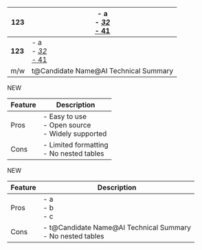 | **123** | - a<br>- <u>_32_<u><br>- 41<br> |
| ------------ | ------------------------------------ |
| **123** | - a<br>- <u>_32_<u><br>- 41<br> |
| m/w | t@Candidate Name@AI Technical Summary |

NEW


| Feature    | Description                      |
|------------|----------------------------------|
| Pros       | - Easy to use<br>- Open source<br>- Widely supported |
| Cons       | - Limited formatting<br>- No nested tables |


NEW 


| Feature    | Description                      |
|------------|----------------------------------|
| Pros       | - a<br>- b<br>- c |
| Cons       | - t@Candidate Name@AI Technical Summary<br>- No nested tables |
